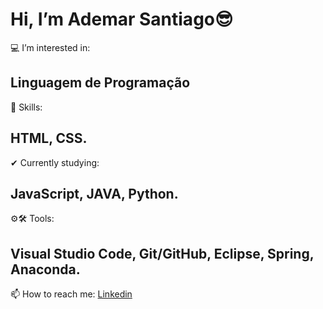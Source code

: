  # Hi, I’m Ademar Santiago😎
 💻 I’m interested in: 
 ## Linguagem de Programação
 🤸 Skills: 
 ## HTML, CSS.
✔ Currently studying: 
## JavaScript, JAVA, Python.
⚙🛠 Tools: 
## Visual Studio Code, Git/GitHub, Eclipse, Spring, Anaconda.
 📫 How to reach me:
 [Linkedin](https://www.linkedin.com/in/ademar-santiago-10641266/)

<!---
ademar-santiago/ademar-santiago is a ✨ special ✨ repository because its `README.md` (this file) appears on your GitHub profile.
You can click the Preview link to take a look at your changes.
--->

